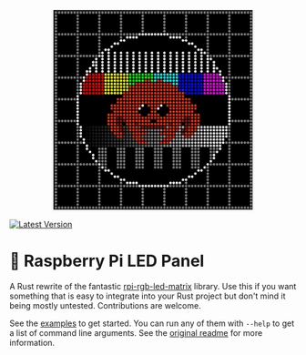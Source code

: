 <p align="center">
    <img src="assets/logo.png" width="350">
</p>

[![Latest Version]][crates.io]

[latest version]: https://img.shields.io/crates/v/rpi_led_panel.svg
[crates.io]: https://crates.io/crates/rpi_led_panel

# 🦀 Raspberry Pi LED Panel

A Rust rewrite of the fantastic [rpi-rgb-led-matrix](https://github.com/hzeller/rpi-rgb-led-matrix) library. Use this if you want something that is easy to integrate into your Rust project but don't mind it being mostly untested. Contributions are welcome.

See the [examples](examples) to get started. You can run any of them with `--help` to get a list of command line arguments. See the [original readme](https://github.com/hzeller/rpi-rgb-led-matrix) for more information.

